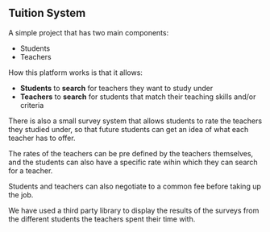 ## Tuition System

A simple project that has two main components:
* Students
* Teachers

How this platform works is that it allows:
* **Students** to **search** for teachers they want to study under
* **Teachers** to **search** for students that match their teaching skills and/or criteria

There is also a small survey system that allows students to rate the teachers they studied under, 
so that future students can get an idea of what each teacher has to offer. 

The rates of the teachers can be pre defined by the teachers themselves, and the students can also 
have a specific rate wihin which they can search for a teacher.

Students and teachers can also negotiate to a common fee before taking up the job.

We have used a third party library to display the results of the surveys from the different students
the teachers spent their time with.

